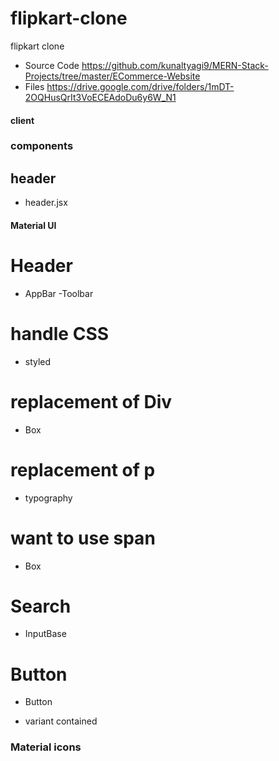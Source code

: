 # flipkart-clone

flipkart clone

- Source Code
  https://github.com/kunaltyagi9/MERN-Stack-Projects/tree/master/ECommerce-Website
- Files
  https://drive.google.com/drive/folders/1mDT-2OQHusQrIt3VoECEAdoDu6y6W_N1

#### client

### components

## header

- header.jsx

#### Material UI

# Header

- AppBar
  -Toolbar

# handle CSS

- styled

# replacement of Div

- Box

# replacement of p

- typography

# want to use span

- Box

# Search

- InputBase

# Button

- Button

* variant contained

### Material icons
